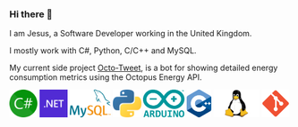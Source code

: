 ### Hi there 👋

I am Jesus, a Software Developer working in the United Kingdom.

I mostly work with C#, Python, C/C++ and MySQL.

My current side project [Octo-Tweet](https://github.com/jvaque/Octo-Tweet), is a bot for showing detailed energy consumption metrics using the Octopus Energy API.

<img src="./media/C_Sharp_wordmark.svg" alt="csharp logo" height="50"/>
<img src="./media/dotnet-logo.svg" alt="dotnet logo" height="50"/>
<img src="./media/MySQL_logo.svg" alt="mysql logo" height="50"/>
<img src="./media/Python-logo-notext.svg" alt="python logo" height="50"/>
<img src="./media/Arduino_Logo.svg" alt="arduino logo" height="50"/>
<img src="./media/ISO_C++_Logo.svg" alt="cplusplus logo" height="50"/>
<img src="./media/linux.svg" alt="linux logo" height="50"/>
<img src="./media/Git_icon.svg" alt="git logo" height="50"/>

<!--
**jvaque/jvaque** is a ✨ _special_ ✨ repository because its `README.md` (this file) appears on your GitHub profile.

Here are some ideas to get you started:

- 🔭 I’m currently working on ...
- 🌱 I’m currently learning ...
- 👯 I’m looking to collaborate on ...
- 🤔 I’m looking for help with ...
- 💬 Ask me about ...
- 📫 How to reach me: ...
- 😄 Pronouns: ...
- ⚡ Fun fact: ...
-->
